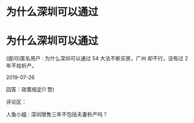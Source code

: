 # 为什么深圳可以通过

# 为什么深圳可以通过

(提问)匿名用户 : 为什么深圳可以通过 54 大法不断买房，广州 却不行，没有过 2 年不给析产。

2019-07-26

回答：政策规定(1 赞)

评论区：

人鱼小姐 : 深圳限售三年不包括夫妻析产吗？